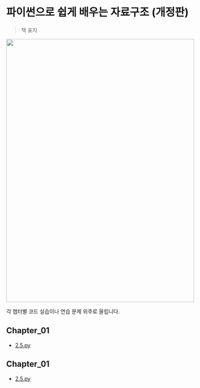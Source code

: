 # 파이썬으로 쉽게 배우는 자료구조 (개정판)
>
> 책 표지
<img src="https://github.com/xoxlo/data_structure_to_python_easy_practice/assets/46445480/c4624456-228e-4d6a-a0d9-5c50ba664ee8" width="500" height="700"/>

각 챕터별 코드 실습이나 연습 문제 위주로 올립니다.

## Chapter_01

- [2.5.py](https://github.com/xoxlo/data_structure_to_python_easy_practice/tree/main/Chapter_1/2.5.py)
## Chapter_01

- [2.5.py](https://github.com/xoxlo/data_structure_to_python_easy_practice/tree/main/Chapter_1/2.5.py)

